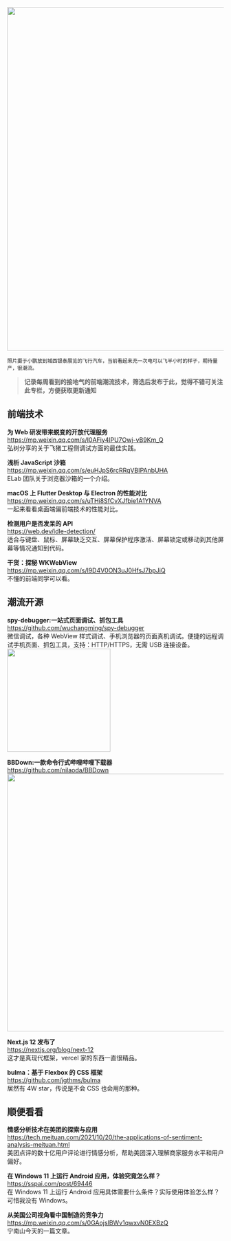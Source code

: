 <img src="https://gw.alipayobjects.com/zos/k/cm/fiXUpW.jpg" width="800" />  

<small>照片摄于小鹏放到城西银泰展览的飞行汽车，当前看起来充一次电可以飞半小时的样子，期待量产，很潮流。</small>  

> **记录每周看到的接地气的前端潮流技术，筛选后发布于此，觉得不错可关注此专栏，方便获取更新通知**  

## 前端技术

**为 Web 研发带来蜕变的开放代理服务**  
<https://mp.weixin.qq.com/s/I0AFiy4lPU7Owj-vB9Km_Q>  
弘树分享的关于飞猪工程侧调试方面的最佳实践。

**浅析 JavaScript 沙箱**  
<https://mp.weixin.qq.com/s/euHJpS6rcRRqVBIPAnbUHA>  
ELab 团队关于浏览器沙箱的一个介绍。

**macOS 上 Flutter Desktop 与 Electron 的性能对比**  
<https://mp.weixin.qq.com/s/uTHi8SfCvXJfbie1A1YNVA>  
一起来看看桌面端偏前端技术的性能对比。

**检测用户是否发呆的 API**  
<https://web.dev/idle-detection/>  
适合与键盘、鼠标、屏幕缺乏交互、屏幕保护程序激活、屏幕锁定或移动到其他屏幕等情况通知到代码。

**干货：探秘 WKWebView**  
<https://mp.weixin.qq.com/s/l9D4V0ON3uJ0HfsJ7bpJiQ>  
不懂的前端同学可以看。

## 潮流开源

**spy-debugger:一站式页面调试、抓包工具**  
<https://github.com/wuchangming/spy-debugger>  
微信调试，各种 WebView 样式调试、手机浏览器的页面真机调试。便捷的远程调试手机页面、抓包工具，支持：HTTP/HTTPS，无需 USB 连接设备。  
<img src="https://cdn.fliggy.com/upic/qHkr9g.gif" width=240/>

**BBDown:一款命令行式哔哩哔哩下载器**  
<https://github.com/nilaoda/BBDown>  
<img src="https://cdn.fliggy.com/upic/u3Pf1x.gif" width="600" />  

**Next.js 12 发布了**  
<https://nextjs.org/blog/next-12>  
这才是真现代框架，vercel 家的东西一直很精品。

**bulma：基于 Flexbox 的 CSS 框架**  
<https://github.com/jgthms/bulma>  
居然有 4W star，传说是不会 CSS 也会用的那种。

## 顺便看看

**情感分析技术在美团的探索与应用**  
<https://tech.meituan.com/2021/10/20/the-applications-of-sentiment-analysis-meituan.html>  
美团点评的数十亿用户评论进行情感分析，帮助美团深入理解商家服务水平和用户偏好。

**在 Windows 11 上运行 Android 应用，体验究竟怎么样？**  
<https://sspai.com/post/69446>  
在 Windows 11 上运行 Android 应用具体需要什么条件？实际使用体验怎么样？可惜我没有 Windows。

**从美国公司视角看中国制造的竞争力**  
<https://mp.weixin.qq.com/s/0GAojsIBWv1qwxvN0EXBzQ>  
宁南山今天的一篇文章。
